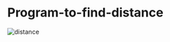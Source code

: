 # Program-to-find-distance
![distance](https://github.com/Parv-s/C-program-1/assets/146922256/9b6199e2-1fc8-44cf-8416-36f1beba1dc1)
